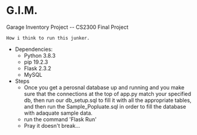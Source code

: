 # G.I.M.
Garage Inventory Project -- CS2300 Final Project

    How i think to run this junker.
- Dependencies:
    - Python 3.8.3
    - pip 19.2.3
    - Flask 2.3.2
    - MySQL
- Steps
    - Once you get a perosnal database up and running and you make sure that the connections at the top of app.py match your specified db, then run our db_setup.sql to fill it with all the appropriate tables, and then run the Sample_Popluate.sql in order to fill the database with adaquate sample data. 
    - run the command 'Flask Run'
    - Pray it doesn't break...

